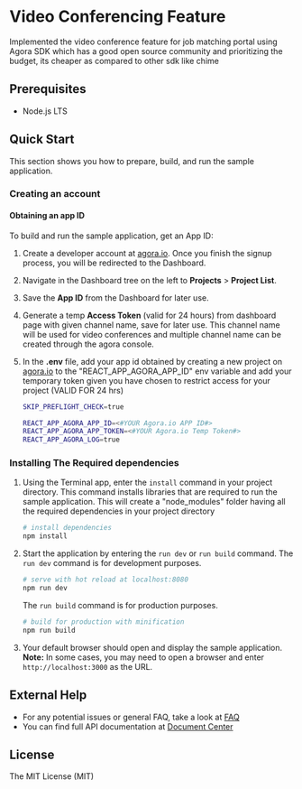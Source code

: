 # Video Conferencing Feature

Implemented the video conference feature for job matching portal using Agora SDK which has a good open source community and prioritizing the budget, its cheaper as compared to other sdk like chime

## Prerequisites

- Node.js LTS

## Quick Start

This section shows you how to prepare, build, and run the sample application.

### Creating an account 

#### Obtaining an app ID

To build and run the sample application, get an App ID:
1. Create a developer account at [agora.io](https://dashboard.agora.io/signin/). Once you finish the signup process, you will be redirected to the Dashboard.
2. Navigate in the Dashboard tree on the left to **Projects** > **Project List**.
3. Save the **App ID** from the Dashboard for later use.
4. Generate a temp **Access Token** (valid for 24 hours) from dashboard page with given channel name, save for later use. This channel name will be used for video conferences and multiple channel name can be created through the agora console. 

5. In the **.env** file, add your app id obtained by creating a new project on [agora.io](https://dashboard.agora.io/signin/)  to the "REACT_APP_AGORA_APP_ID" env variable and add your temporary token given you have chosen to restrict access for your project (VALID FOR 24 hrs)

    ```bash
    SKIP_PREFLIGHT_CHECK=true

    REACT_APP_AGORA_APP_ID=<#YOUR Agora.io APP ID#>
    REACT_APP_AGORA_APP_TOKEN=<#YOUR Agora.io Temp Token#>
    REACT_APP_AGORA_LOG=true
    ```

### Installing The Required dependencies


1. Using the Terminal app, enter the `install` command in your project directory. This command installs libraries that are required to run the sample application. This will create a "node_modules" folder having all the required dependencies in your project directory
    ``` bash
    # install dependencies
    npm install
    ```
2. Start the application by entering the `run dev` or `run build` command.
    The `run dev` command is for development purposes.
    ``` bash
    # serve with hot reload at localhost:8080
    npm run dev
    ```
    The `run build` command is for production purposes.
    ``` bash
    # build for production with minification
    npm run build
    ```
3. Your default browser should open and display the sample application.
    **Note:** In some cases, you may need to open a browser and enter `http://localhost:3000` as the URL.


## External Help

- For any potential issues or general FAQ, take a look at [FAQ](https://docs.agora.io/en/faq)
- You can find full API documentation at [Document Center](https://docs.agora.io/en/)


## License

The MIT License (MIT)

